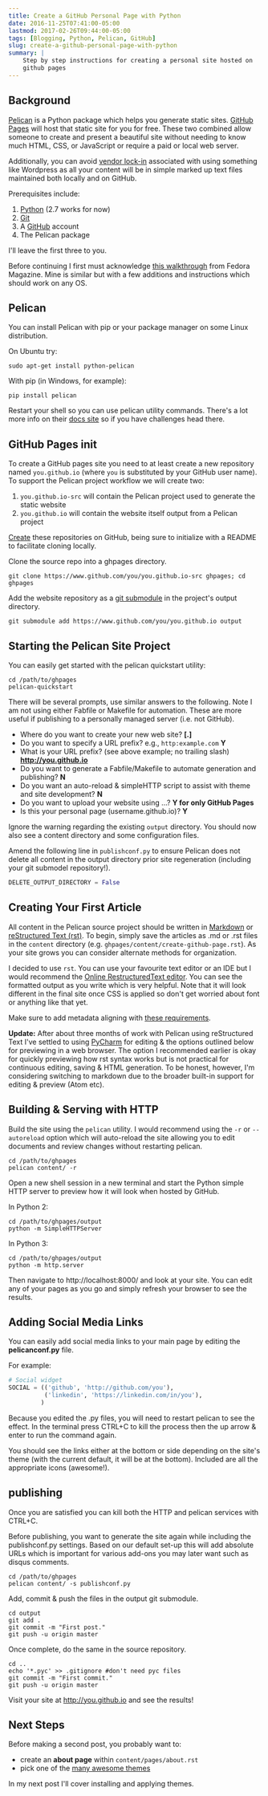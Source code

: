 ```yaml
---
title: Create a GitHub Personal Page with Python
date: 2016-11-25T07:41:00-05:00
lastmod: 2017-02-26T09:44:00-05:00
tags: [Blogging, Python, Pelican, GitHub]
slug: create-a-github-personal-page-with-python
summary: |
    Step by step instructions for creating a personal site hosted on
    github pages
---
```


## Background

[Pelican](http://docs.getpelican.com) is a Python package which helps
you generate static sites. [GitHub Pages](https://pages.github.com/)
will host that static site for you for free. These two combined allow
someone to create and present a beautiful site without needing to know
much HTML, CSS, or JavaScript or require a paid or local web server.

Additionally, you can avoid [vendor lock-in](https://en.wikipedia.org/wiki/Vendor_lock-in) associated with
using something like Wordpress as all your content will be in simple
marked up text files maintained both locally and on GitHub.

Prerequisites include:

1. [Python](https://www.python.org) (2.7 works for now)
2. [Git](https://git-scm.com/)
3. A [GitHub](https://github.com/) account
4. The Pelican package

I'll leave the first three to you.

Before continuing I first must acknowledge [this
walkthrough](https://fedoramagazine.org/make-github-pages-blog-with-pelican/)
from Fedora Magazine. Mine is similar but with a few additions and
instructions which should work on any OS.

## Pelican

You can install Pelican with pip or your package manager on some Linux
distribution.

On Ubuntu try:

```shell
sudo apt-get install python-pelican
```

With pip (in Windows, for example):

```shell
pip install pelican
```

Restart your shell so you can use pelican utility commands. There's a
lot more info on their [docs site](http://docs.getpelican.com) so if you
have challenges head there.

## GitHub Pages init

To create a GitHub pages site you need to at least create a new
repository named `you.github.io` (where `you` is substituted by your
GitHub user name). To support the Pelican project workflow we will
create two:

1. `you.github.io-src` will contain the Pelican project used to
   generate the static website
2. `you.github.io` will contain the website itself output from a
   Pelican project

[Create](https://github.com/new) these repositories on GitHub, being
sure to initialize with a README to facilitate cloning locally.

Clone the source repo into a ghpages directory.

```shell
git clone https://www.github.com/you/you.github.io-src ghpages; cd ghpages
```

Add the website repository as a [git
submodule](https://git-scm.com/book/en/v2/Git-Tools-Submodules) in the
project's output directory.

```shell
git submodule add https://www.github.com/you/you.github.io output
```

## Starting the Pelican Site Project

You can easily get started with the pelican quickstart utility:

```shell
cd /path/to/ghpages
pelican-quickstart
```

There will be several prompts, use similar answers to the following.
Note I am not using either Fabfile or Makefile for automation. These are
more useful if publishing to a personally managed server (i.e. not
GitHub).

* Where do you want to create your new web site? **[.]**
* Do you want to specify a URL prefix? e.g., `http:example.com` **Y**
* What is your URL prefix? (see above example; no trailing slash) **http://you.github.io**
* Do you want to generate a Fabfile/Makefile to automate generation and publishing? **N**
* Do you want an auto-reload & simpleHTTP script to assist with theme and site development? **N**
* Do you want to upload your website using ...? **Y for only GitHub Pages**
* Is this your personal page (username.github.io)? **Y**

Ignore the warning regarding the existing `output` directory. You should
now also see a content directory and some configuration files.

Amend the following line in `publishconf.py` to ensure Pelican does
not delete all content in the output directory prior site regeneration
(including your git submodel repository!).

```python
DELETE_OUTPUT_DIRECTORY = False
```

## Creating Your First Article

All content in the Pelican source project should be written in
[Markdown](https://en.wikipedia.org/wiki/Markdown)
or [reStructured Text (rst)](http://www.sphinx-doc.org/en/stable/rest.html). To begin, simply
save the articles as .md or .rst files in the `content` directory (e.g.
`ghpages/content/create-github-page.rst`). As your site grows you can
consider alternate methods for organization.

I decided to use `rst`. You can use your favourite text editor or an IDE
but I would recommend the [Online RestructuredText editor](http://rst.ninjs.org/). You can see the formatted output as you
write which is very helpful. Note that it will look different in the
final site once CSS is applied so don't get worried about font or
anything like that yet.

Make sure to add metadata aligning with [these requirements](http://docs.getpelican.com/en/stable/content.html#file-metadata).

**Update:** After about three months of work with Pelican using
reStructured Text I've settled to using
[PyCharm](https://www.jetbrains.com/help/pycharm) for editing & the
options outlined below for previewing in a web browser. The option I
recommended earlier is okay for quickly previewing how rst syntax works
but is not practical for continuous editing, saving & HTML generation.
To be honest, however, I'm considering switching to markdown due to the
broader built-in support for editing & preview (Atom etc).

## Building & Serving with HTTP

Build the site using the `pelican` utility. I would recommend using the
`-r` or `--autoreload` option which will auto-reload the site allowing
you to edit documents and review changes without restarting pelican.

```shell
cd /path/to/ghpages
pelican content/ -r
```

Open a new shell session in a new terminal and start the Python simple
HTTP server to preview how it will look when hosted by GitHub.

In Python 2:

```shell
cd /path/to/ghpages/output
python -m SimpleHTTPServer
```

In Python 3:

```shell
cd /path/to/ghpages/output
python -m http.server
```

Then navigate to http://localhost:8000/ and look at your site. You can
edit any of your pages as you go and simply refresh your browser to see
the results.

## Adding Social Media Links

You can easily add social media links to your main page by editing the
**pelicanconf.py** file.

For example:

```python
# Social widget
SOCIAL = (('github', 'http://github.com/you'),
          ('linkedin', 'https://linkedin.com/in/you'),
         )
```

Because you edited the .py files, you will need to restart pelican to
see the effect. In the terminal press CTRL+C to kill the process then
the up arrow & enter to run the command again.

You should see the links either at the bottom or side depending on the
site's theme (with the current default, it will be at the bottom).
Included are all the appropriate icons (awesome!).

## publishing

Once you are satisfied you can kill both the HTTP and pelican services
with CTRL+C.

Before publishing, you want to generate the site again while including
the publishconf.py settings. Based on our default set-up this will add
absolute URLs which is important for various add-ons you may later want
such as disqus comments.

```shell
cd /path/to/ghpages
pelican content/ -s publishconf.py
```

Add, commit & push the files in the output git submodule.

```shell
cd output
git add .
git commit -m "First post."
git push -u origin master
```

Once complete, do the same in the source repository.

```shell
cd ..
echo '*.pyc' >> .gitignore #don't need pyc files
git commit -m "First commit."
git push -u origin master
```

Visit your site at http://you.github.io and see the results!

## Next Steps

Before making a second post, you probably want to:

* create an **about page** within `content/pages/about.rst`
* pick one of the [many awesome themes](http://www.pelicanthemes.com/)

In my next post I'll cover installing and applying themes.
